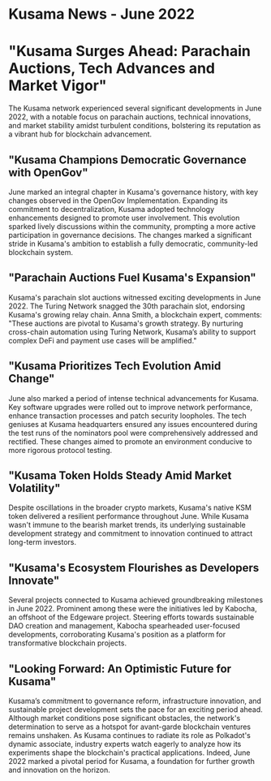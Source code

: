 # Kusama News - June 2022

# "Kusama Surges Ahead: Parachain Auctions, Tech Advances and Market Vigor"

The Kusama network experienced several significant developments in June 2022, with a notable focus on parachain auctions, technical innovations, and market stability amidst turbulent conditions, bolstering its reputation as a vibrant hub for blockchain advancement.

## "Kusama Champions Democratic Governance with OpenGov"

June marked an integral chapter in Kusama's governance history, with key changes observed in the OpenGov Implementation. Expanding its commitment to decentralization, Kusama adopted technology enhancements designed to promote user involvement. This evolution sparked lively discussions within the community, prompting a more active participation in governance decisions. The changes marked a significant stride in Kusama's ambition to establish a fully democratic, community-led blockchain system.

## "Parachain Auctions Fuel Kusama's Expansion"

Kusama's parachain slot auctions witnessed exciting developments in June 2022. The Turing Network snagged the 30th parachain slot, endorsing Kusama's growing relay chain. Anna Smith, a blockchain expert, comments: "These auctions are pivotal to Kusama's growth strategy. By nurturing cross-chain automation using Turing Network, Kusama’s ability to support complex DeFi and payment use cases will be amplified."

## "Kusama Prioritizes Tech Evolution Amid Change"

June also marked a period of intense technical advancements for Kusama. Key software upgrades were rolled out to improve network performance, enhance transaction processes and patch security loopholes. The tech geniuses at Kusama headquarters ensured any issues encountered during the test runs of the nominators pool were comprehensively addressed and rectified. These changes aimed to promote an environment conducive to more rigorous protocol testing.

## "Kusama Token Holds Steady Amid Market Volatility"

Despite oscillations in the broader crypto markets, Kusama's native KSM token delivered a resilient performance throughout June. While Kusama wasn't immune to the bearish market trends, its underlying sustainable development strategy and commitment to innovation continued to attract long-term investors.

## "Kusama's Ecosystem Flourishes as Developers Innovate"

Several projects connected to Kusama achieved groundbreaking milestones in June 2022. Prominent among these were the initiatives led by Kabocha, an offshoot of the Edgeware project. Steering efforts towards sustainable DAO creation and management, Kabocha spearheaded user-focused developments, corroborating Kusama's position as a platform for transformative blockchain projects.

## "Looking Forward: An Optimistic Future for Kusama"

Kusama’s commitment to governance reform, infrastructure innovation, and sustainable project development sets the pace for an exciting period ahead. Although market conditions pose significant obstacles, the network's determination to serve as a hotspot for avant-garde blockchain ventures remains unshaken. As Kusama continues to radiate its role as Polkadot's dynamic associate, industry experts watch eagerly to analyze how its experiments shape the blockchain's practical applications. Indeed, June 2022 marked a pivotal period for Kusama, a foundation for further growth and innovation on the horizon.
